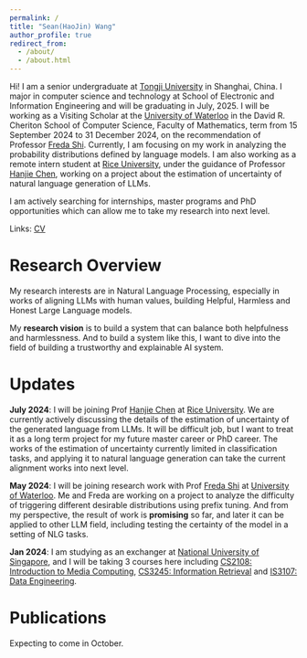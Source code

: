```yaml
---
permalink: /
title: "Sean(HaoJin) Wang"
author_profile: true
redirect_from: 
  - /about/
  - /about.html
---
```


Hi! I am a senior undergraduate at [Tongji University](https://en.tongji.edu.cn/) in Shanghai, China. I major in computer science and technology at School of Electronic and Information Engineering and will be graduating in July, 2025. I will be working as a Visiting Scholar at the [University of Waterloo](https://uwaterloo.ca/) in the David R. Cheriton School of Computer Science, Faculty of Mathematics, term from 15 September 2024 to 31 December 2024, on the recommendation of Professor [Freda Shi](https://home.ttic.edu/~freda/). Currently, I am focusing on my work in analyzing the probability distributions defined by language models. I am also working as a remote intern student at [Rice University](https://www.rice.edu/), under the guidance of Professor [Hanjie Chen](https://hanjiechen.github.io/), working on a project about the estimation of uncertainty of natural language generation of LLMs.

I am actively searching for internships, master programs and PhD opportunities which can allow me to take my research into next level.

Links: [CV](../assets/Sean.pdf)


Research Overview
======
My research interests are in Natural Language Processing, especially in works of aligning LLMs with human values, building Helpful, Harmless and Honest Large Language models.

My **research vision** is to build a system that can balance both helpfulness and harmlessness. And to build a system like this, I want to dive into the field of building a trustworthy and explainable AI system.

Updates
======
**July 2024**: I will be joining Prof [Hanjie Chen](https://hanjiechen.github.io/) at [Rice University](https://www.rice.edu/). We are currently actively discussing the details of the estimation of uncertainty of the generated language from LLMs. It will be difficult job, but I want to treat it as a long term project for my future master career or PhD career. The works of the estimation of uncertainty currently limited in classification tasks, and applying it to natural language generation can take the current alignment works into next level.

**May 2024**: I will be joining research work with Prof [Freda Shi](https://home.ttic.edu/~freda/) at [University of Waterloo](https://uwaterloo.ca/). Me and Freda are working on a project to analyze the difficulty of triggering different desirable distributions using prefix tuning. And from my perspective, the result of work is **promising** so far, and later it can be applied to other LLM field, including testing the certainty of the model in a setting of NLG tasks.

**Jan 2024**: I am studying as an exchanger at [National University of Singapore](https://nus.edu.sg/), and I will be taking 3 courses here including [CS2108: Introduction to Media Computing](https://nusmods.com/courses/CS2108/introduction-to-media-computing), [CS3245: Information Retrieval](https://nusmods.com/courses/CS3245/information-retrieval) and [IS3107: Data Engineering](https://nusmods.com/courses/IS3107/data-engineering).

Publications
======
Expecting to come in October.